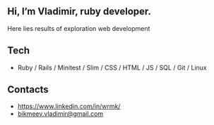 ## Hi, I’m Vladimir, ruby developer.
Here lies results of exploration web development

## Tech
- Ruby / Rails / Minitest / Slim / CSS / HTML / JS / SQL / Git / Linux

## Contacts
- https://www.linkedin.com/in/wrmk/
- bikmeev.vladimir@gmail.com
